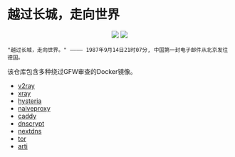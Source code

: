 # 越过长城，走向世界

<div align="center">
<a href="https://github.com/zydou/GFW"><img src="https://img.shields.io/badge/English-purple.svg"></a>
<a href="https://github.com/zydou/GFW/blob/master/README-CN.md"><img src="https://img.shields.io/badge/中文-green.svg"></a>
</div>

    "越过长城，走向世界。" ———— 1987年9月14日21时07分, 中国第一封电子邮件从北京发往德国。

该仓库包含多种绕过GFW审查的Docker镜像。

- [v2ray](https://github.com/zydou/gfw/tree/master/v2ray)
- [xray](https://github.com/zydou/gfw/tree/master/xray)
- [hysteria](https://github.com/zydou/gfw/tree/master/hysteria)
- [naiveproxy](https://github.com/zydou/gfw/tree/master/naiveproxy)
- [caddy](https://github.com/zydou/gfw/tree/master/caddy)
- [dnscrypt](https://github.com/zydou/gfw/tree/master/dnscrypt)
- [nextdns](https://github.com/zydou/gfw/tree/master/nextdns)
- [tor](https://github.com/zydou/gfw/tree/master/tor)
- [arti](https://github.com/zydou/gfw/tree/master/arti)

